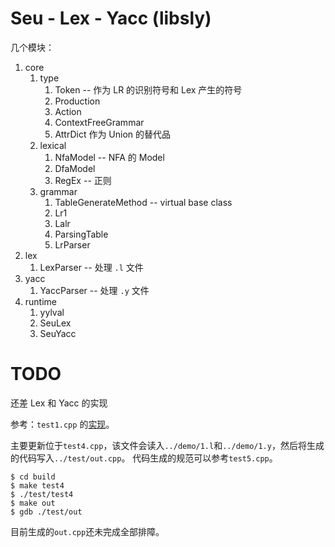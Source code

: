 # Seu - Lex - Yacc (libsly)

几个模块：

1. core
   1. type
      1. Token -- 作为 LR 的识别符号和 Lex 产生的符号
      2. Production
      3. Action
      4. ContextFreeGrammar
      5. AttrDict 作为 Union 的替代品
   2. lexical
      1. NfaModel -- NFA 的 Model
      2. DfaModel
      3. RegEx -- 正则
   3. grammar
      1. TableGenerateMethod -- virtual base class
      2. Lr1
      3. Lalr
      4. ParsingTable
      5. LrParser
2. lex
   1. LexParser -- 处理 `.l` 文件
3. yacc
   1. YaccParser -- 处理 `.y` 文件
4. runtime
   1. yylval
   2. SeuLex
   3. SeuYacc

# TODO

还差 Lex 和 Yacc 的实现

参考：`test1.cpp` 的[实现](test/test1.cpp)。

主要更新位于`test4.cpp`，该文件会读入`../demo/1.l`和`../demo/1.y`，然后将生成的代码写入`../test/out.cpp`。
代码生成的规范可以参考`test5.cpp`。

```
$ cd build
$ make test4
$ ./test/test4
$ make out
$ gdb ./test/out
```

目前生成的`out.cpp`还未完成全部排障。


